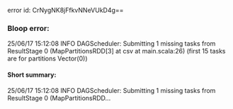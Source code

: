 error id: CrNygNK8jFfkvNNeVUkD4g==
### Bloop error:

25/06/17 15:12:08 INFO DAGScheduler: Submitting 1 missing tasks from ResultStage 0 (MapPartitionsRDD[3] at csv at main.scala:26) (first 15 tasks are for partitions Vector(0))
#### Short summary: 

25/06/17 15:12:08 INFO DAGScheduler: Submitting 1 missing tasks from ResultStage 0 (MapPartitionsRDD...